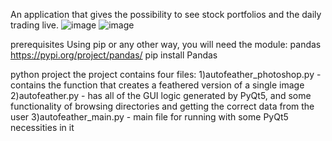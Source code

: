 An application that gives the possibility to see stock portfolios and the daily trading live.
![image](https://github.com/HagaiSaar/Hagai-Saar/assets/157474708/ee250ac7-c945-4490-91ab-d28154739ab5)
![image](https://github.com/HagaiSaar/Hagai-Saar/assets/157474708/d724c14d-8ddc-4e6a-8250-b73c761f391d)


prerequisites
Using pip or any other way, you will need the module:
pandas
https://pypi.org/project/pandas/
pip install Pandas


python project
the project contains four files:
1)autofeather_photoshop.py - contains the function that creates a feathered version of a single image
2)autofeather.py - has all of the GUI logic generated by PyQt5, and some functionality of browsing directories and getting the correct data from the user
3)autofeather_main.py - main file for running with some PyQt5 necessities in it
